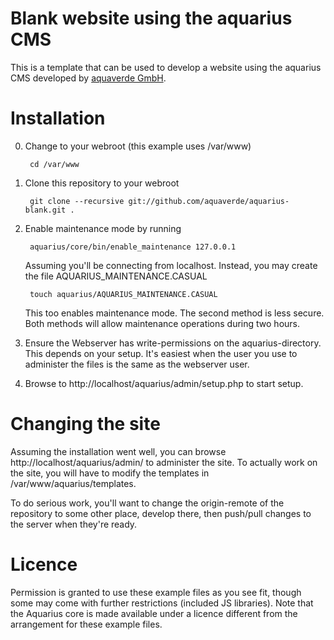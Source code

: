# Blank website using the aquarius CMS

This is a template that can be used to develop a website using the aquarius
CMS developed by [aquaverde GmbH](http://aquaverde.ch).


# Installation

0. Change to your webroot (this example uses /var/www)

        cd /var/www

1. Clone this repository to your webroot

        git clone --recursive git://github.com/aquaverde/aquarius-blank.git .

2. Enable maintenance mode by running

        aquarius/core/bin/enable_maintenance 127.0.0.1
   
   Assuming you'll be connecting from localhost. Instead, you may
   create the file AQUARIUS_MAINTENANCE.CASUAL
   
        touch aquarius/AQUARIUS_MAINTENANCE.CASUAL

   This too enables maintenance mode. The second method is less secure. Both
   methods will allow maintenance operations during two hours.

4. Ensure the Webserver has write-permissions on the aquarius-directory. This
   depends on your setup. It's easiest when the user you use to administer the
   files is the same as the webserver user.

3. Browse to http://localhost/aquarius/admin/setup.php to start setup.


# Changing the site

Assuming the installation went well, you can browse 
http://localhost/aquarius/admin/ to administer the site. To actually work on the
site, you will have to modify the templates in /var/www/aquarius/templates.

To do serious work, you'll want to change the origin-remote of the
repository to some other place, develop there, then push/pull changes to the
server when they're ready.


# Licence

Permission is granted to use these example files as you see fit, though some may
come with further restrictions (included JS libraries). Note that the Aquarius
core is made available under a licence different from the arrangement for these
example files.